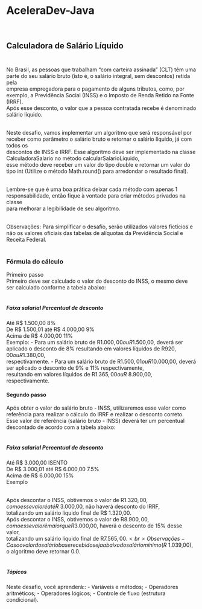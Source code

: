 # AceleraDev-Java<br><br>

## Calculadora de Salário Líquido<br><br>
No Brasil, as pessoas que trabalham “com carteira assinada” (CLT) têm uma parte do seu salário bruto (isto é, o salário integral, sem descontos) retida pela<br> empresa empregadora para o pagamento de alguns tributos, como, por exemplo, a Previdência Social (INSS) e o Imposto de Renda Retido na Fonte (IRRF).<br>
Após esse desconto, o valor que a pessoa contratada recebe é denominado salário líquido.<br><br>

Neste desafio, vamos implementar um algoritmo que será responsável por receber como parâmetro o salário bruto e retornar o salário líquido, já com todos os<br> descontos de INSS e IRRF. Esse algoritmo deve ser implementado na classe CalculadoraSalario no método calcularSalarioLiquido, <br>
esse método deve receber um valor do tipo double e retornar um valor do tipo int (Utilize o método Math.round() para arredondar o resultado final).<br><br>

Lembre-se que é uma boa prática deixar cada método com apenas 1 responsabilidade, então fique à vontade para criar métodos privados na classe <br>
para melhorar a legibilidade de seu algoritmo.<br><br>

Observações: Para simplificar o desafio, serão utilizados valores fictícios e não os valores oficiais das tabelas de alíquotas da Previdência Social e Receita Federal.<br><br>

### Fórmula do cálculo<br>
Primeiro passo<br>
Primeiro deve ser calculado o valor do desconto do INSS, o mesmo deve ser calculado conforme a tabela abaixo:<br><br>

##### Faixa salarial	Percentual de desconto<br>
Até R$ 1.500,00	8%<br>
De R$ 1.500,01 até R$ 4.000,00	9%<br>
Acima de R$ 4.000,00	11%<br>
Exemplo: - Para um salário bruto de R$1.000,00 ou R$1.500,00, deverá ser aplicado o desconto de 8% resultando em valores líquidos de R$920,00 ou R$1.380,00,<br> respectivamente. - Para um salário bruto de R$1.500,01 ou R$10.000,00, deverá ser aplicado o desconto de 9% e 11% respectivamente,<br>
resultando em valores líquidos de R$1.365,00 ou R$ 8.900,00, respectivamente.

#### Segundo passo<br>
Após obter o valor do salário bruto - INSS, utilizaremos esse valor como referência para realizar o cálculo do IRRF e realizar o desconto correto. <br>
Esse valor de referência (salário bruto - INSS) deverá ter um percentual descontado de acordo com a tabela abaixo:<br><br>

##### Faixa salarial	Percentual de desconto<br>
Até R$ 3.000,00	ISENTO<br>
De R$ 3.000,01 até R$ 6.000,00	7.5%<br>
Acima de R$ 6.000,00	15%<br>
Exemplo<br><br>

Após descontar o INSS, obtivemos o valor de R$1.320,00, como esse valor é até R$ 3.000,00, não haverá desconto do IRRF, <br>
totalizando um salário líquido final de R$ 1.320,00.<br>
Após descontar o INSS, obtivemos o valor de R$8.900,00, como esse valor é maior que R$3.000,00, haverá o desconto de 15% desse valor,<br>
totalizando um salário líquido final de R$7.565,00.<br>
Observações - Caso o valor do salário base recebido seja abaixo do salário mínimo (R$ 1.039,00), o algoritmo deve retornar 0.0.<br><br>

##### Tópicos
Neste desafio, você aprenderá:: - Variáveis e métodos; - Operadores aritméticos; - Operadores lógicos; - Controle de fluxo (estrutura condicional).
